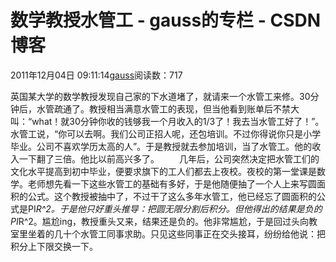 # 数学教授水管工 - gauss的专栏 - CSDN博客
2011年12月04日 09:11:14[gauss](https://me.csdn.net/mathlmx)阅读数：717
                
英国某大学的数学教授发现自己家的下水道堵了，就请来一个水管工来修。30分钟后，水管疏通了。教授相当满意水管工的表现，但当他看到账单后不禁大叫：“what！就30分钟你收的钱够我一个月收入的1/3了！我去当水管工好了！”。水管工说，“你可以去啊。我们公司正招人呢，还包培训。不过你得说你只是小学毕业。公司不喜欢学历太高的人”。于是教授就去参加培训，当了水管工。他的收入一下翻了三倍。他比以前高兴多了。
　　几年后，公司突然决定把水管工们的文化水平提高到初中毕业，便要求旗下的工人们都去上夜校。夜校的第一堂课是数学。老师想先看一下这些水管工的基础有多好，于是他随便抽了一个人上来写圆面积的公式。这个教授被抽中了，不过干了这么多年水管工，他已经忘了圆面积的公式是PI*R^2。于是他只好重头推导：把圆无限分割后积分。但他得出的结果是负的PI*R^2。尴尬ing，教授重头又来，结果还是负的。他非常尴尬，于是回过头向教室里坐着的几十个水管工同事求助。只见这些同事正在交头接耳，纷纷给他说：把积分上下限交换一下。
